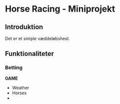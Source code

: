 Horse Racing - Miniprojekt
====

## Introduktion
Det er et simple væddeløbshest. 

## Funktionaliteter

### Betting

**GAME**
- Weather
- Horses
- 
